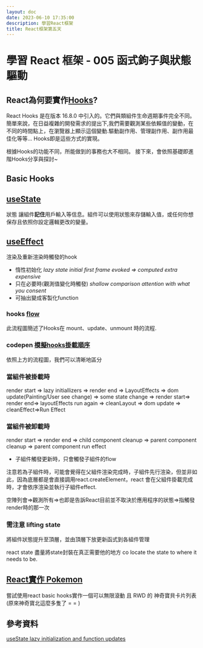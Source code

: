 ```yaml
---
layout: doc
date: 2023-06-10 17:35:00
description: 學習React框架
title: React框架第五天
---
```


# 學習 React 框架 - 005 函式鉤子與狀態驅動

## React為何要實作[Hooks](https://react.dev/reference/react)?

React Hooks 是在版本 16.8.0 中引入的。它們與類組件生命週期事件完全不同。
簡單來說，在日益複雜的開發需求的提出下,我們需要觀測某些依賴值的變動，在不同的時間點上，在瀏覽器上顯示這個變動.驅動副作用、管理副作用、副作用最佳化等等...
Hooks即是這些方式的實現。

根據Hooks的功能不同，所能做到的事務也大不相同。
接下來，會依照基礎即進階Hooks分享與探討~

## Basic Hooks

## [useState](https://react.dev/reference/react/useState)

狀態 讓組件**記住**用戶輸入等信息。組件可以使用狀態來存儲輸入值，或任何你想保存且依照你設定邏輯更改的變量。


## [useEffect](https://react.dev/reference/react/useEffect)

渲染及重新渲染時觸發的hook

- 惰性初始化 *lazy state initial first frame evoked => computed extra expensive*
- 只在必要時(觀測值變化時觸發) *shallow comparison attention with what you consent*
- 可抽出變成客製化function

### hooks [flow](https://github.com/donavon/hook-flow/blob/master/hook-flow.pdf)

此流程圖簡述了Hooks在 mount、update、unmount 時的流程.

### codepen [模擬hooks掛載順序](https://codepen.io/eepson123tw/pen/poxmxeQ?editors=1111)

依照上方的流程圖，我們可以清晰地區分

### 當組件被掛載時

render start ⇒ lazy initiallizers ⇒ render end ⇒ LayoutEffects ⇒  dom update(Painting/User  see change) ⇒ some state change ⇒ render start⇒ render end⇒ layoutEffects run again ⇒ cleanLayout ⇒ dom update ⇒  cleanEffect⇒Run Effect

### 當組件被卸載時

render start ⇒ render end ⇒ child component cleanup ⇒ parent component cleanup ⇒ parent component  run effect

- 子組件觸發更新時，只會觸發子組件的flow

注意若為子組件時，可能會覺得在父組件渲染完成時，子組件先行渲染，但並非如此，因為底層都是會直接調用react.createElement，react 會在父組件掛載完成時，才會依序渲染並執行子組件effect.

空陣列會⇒觀測所有⇒也即是告訴React目前並不取決於應用程序的狀態⇒指觸發render時的那一次

### 需注意 lifting state

將組件狀態提升至頂層，並由頂層下放更新函式到各組件管理

react state 盡量將state封裝在真正需要他的地方 co locate the state to where it needs to be.


## [React實作 Pokemon](https://pokemon.zeabur.app/)

嘗試使用react basic hooks實作一個可以無限滾動 且 RWD 的 神奇寶貝卡片列表(原來神奇寶北這麼多隻了 = = ) 


## 參考資料

[useState lazy initialization and function updates](https://kentcdodds.com/blog/use-state-lazy-initialization-and-function-updates)

